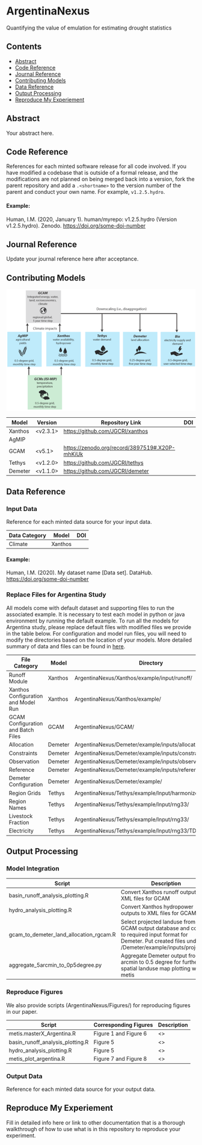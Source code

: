 # ArgentinaNexus
<!--your zenodo badge here-->

Quantifying the value of emulation for estimating drought statistics

## Contents
- [Abstract](#Abstract)
- [Code Reference](#CodeReference)
- [Journal Reference](#JournalReference)
- [Contributing Models](#ContributingModels)
- [Data Reference](#DataReference)
- [Output Processing](#OutputProcessing)
- [Reproduce My Experiement](#ReproduceMyExperiement)

## Abstract
Your abstract here.

## Code Reference
References for each minted software release for all code involved.  If you have modified a codebase that is outside of a formal release, and the modifications are not planned on being merged back into a version, fork the parent repository and add a `.<shortname>` to the version number of the parent and conduct your own name.  For example, `v1.2.5.hydro`.

#### Example:

Human, I.M. (2020, January 1). human/myrepo: v1.2.5.hydro (Version v1.2.5.hydro). Zenodo. https://doi.org/some-doi-number

## Journal Reference
Update your journal reference here after acceptance.

## Contributing Models

<p align="center"> <img src="extras/paper_figs/FIG2.png"></p>

| Model | Version | Repository Link | DOI |
|-------|---------|-----------------|-----|
| Xanthos | <v2.3.1> | <https://github.com/JGCRI/xanthos> | <link to DOI dataset> |
| AgMIP | <version> | <link to code repository> | <link to DOI dataset> |
| GCAM | <v5.1> | <https://zenodo.org/record/3897519#.X20P-mhKiUk> | <link to DOI dataset> |
| Tethys | <v1.2.0> | <https://github.com/JGCRI/tethys> | <link to DOI dataset> |
| Demeter | <v1.1.0> | <https://github.com/JGCRI/demeter> | <link to DOI dataset> |

## Data Reference

### Input Data
Reference for each minted data source for your input data.

| Data Category | Model | DOI |
|---------------|-------|-----|
| Climate | Xanthos | <link to DOI dataset> |

#### Example:

Human, I.M. (2020). My dataset name [Data set]. DataHub. https://doi.org/some-doi-number

### Replace Files for Argentina Study
All models come with default dataset and supporting files to run the associated example. It is necessary to test each model in python or java environment by running the default example. To run all the models for Argentina study, please replace default files with modified files we provide in the table below. For configuration and model run files, you will need to modify the directories based on the location of your models. More detailed summary of data and files can be found in [here](https://).

| File Category | Model | Directory |
|---------------|-------|-----------|
| Runoff Module | Xanthos | ArgentinaNexus/Xanthos/example/input/runoff/ |
| Xanthos Configuration and Model Run | Xanthos | ArgentinaNexus/Xanthos/example/ |
| GCAM Configuration and Batch Files | GCAM | ArgentinaNexus/GCAM/ |
| Allocation | Demeter | ArgentinaNexus/Demeter/example/inputs/allocation |
| Constraints | Demeter | ArgentinaNexus/Demeter/example/inputs/constraints |
| Observation | Demeter | ArgentinaNexus/Demeter/example/inputs/observed |
| Reference | Demeter | ArgentinaNexus/Demeter/example/inputs/reference |
| Demeter Configuration | Demeter | ArgentinaNexus/Demeter/example/ |
| Region Grids | Tethys | ArgentinaNexus/Tethys/example/Input/harmonized_inputs/ |
| Region Names | Tethys | ArgentinaNexus/Tethys/example/Input/rng33/ |
| Livestock Fraction | Tethys | ArgentinaNexus/Tethys/example/Input/rng33/ |
| Electricity | Tethys | ArgentinaNexus/Tethys/example/Input/rng33/TD_Elec_paras/ |

## Output Processing

### Model Integration

| Script | Description | Directory |
|--------|-------------|-----------|
| basin_runoff_analysis_plotting.R | Convert Xanthos runoff outputs to XML files for GCAM | ArgentinaNexus/Figures/XanthosProcessing/ |
| hydro_analysis_plotting.R | Convert Xanthos hydropower outputs to XML files for GCAM | ArgentinaNexus/Figures/XanthosProcessing/ |
| gcam_to_demeter_land_allocation_rgcam.R | Select projected landuse from GCAM output database and convert to required input format for Demeter. Put created files under /Demeter/example/inputs/projected/ | ArgentinaNexus/Figures/DemeterProcessing/ |
| aggregate_5arcmin_to_0p5degree.py | Aggregate Demeter output from 5 arcmin to 0.5 degree for further spatial landuse map plotting with metis | ArgentinaNexus/Figures/DemeterProcessing |


### Reproduce Figures
We also provide scripts (ArgentinaNexus/Figures/) for reproducing figures in our paper.

| Script | Corresponding Figures | Description |
|--------|-----------------------|-----------|
| metis.masterX_Argentina.R | Figure 1 and Figure 6 | <> |
| basin_runoff_analysis_plotting.R | Figure 5 | <> |
| hydro_analysis_plotting.R | Figure 5 | <> |
| metis_plot_argentina.R | Figure 7 and Figure 8 | <> |


### Output Data
Reference for each minted data source for your output data.

## Reproduce My Experiement
Fill in detailed info here or link to other documentation that is a thorough walkthrough of how to use what is in this repository to reproduce your experiment.
